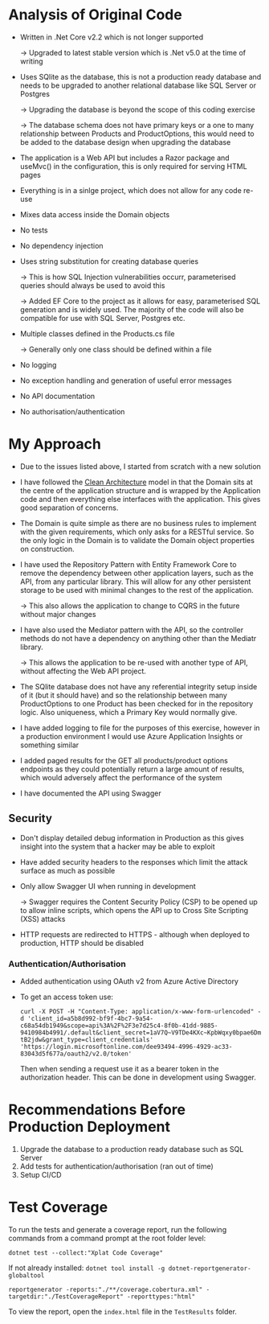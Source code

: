 # Analysis of Original Code
- Written in .Net Core v2.2 which is not longer supported 

  -> Upgraded to latest stable version which is .Net v5.0 at the time of writing

- Uses SQlite as the database, this is not a production ready database and  needs to be upgraded to another relational database like SQL Server or Postgres

  -> Upgrading the database is beyond the scope of this coding exercise
  
  -> The database schema does not have primary keys or a one to many relationship between Products and ProductOptions, this would need to be added to the database design when upgrading the database

- The application is a Web API but includes a Razor package and useMvc() in the configuration, this is only required for serving HTML pages

- Everything is in a sinlge project, which does not allow for any code re-use 

- Mixes data access inside the Domain objects

- No tests

- No dependency injection

- Uses string substitution for creating database queries

  -> This is how SQL Injection vulnerabilities occurr, parameterised queries should always be used to avoid this

  -> Added EF Core to the project as it allows for easy, parameterised SQL generation and is widely used. The majority of the code will also be compatible for use with SQL Server, Postgres etc.

- Multiple classes defined in the Products.cs file

  -> Generally only one class should be defined within a file

- No logging

- No exception handling and generation of useful error messages

- No API documentation

- No authorisation/authentication

# My Approach
- Due to the issues listed above, I started from scratch with a new solution

- I have followed the [Clean Architecture](https://www.ssw.com.au/rules/rules-to-better-clean-architecture) model in that the Domain sits at the centre of the application structure and is wrapped by the Application code and then everything else interfaces with the application. This gives good
separation of concerns.

- The Domain is quite simple as there are no business rules to implement with the given requirements, which only asks for a RESTful service. So the only logic in the Domain is to validate the Domain object properties on construction. 

- I have used the Repository Pattern with Entity Framework Core to remove the dependency between other application layers, such as the API, from any particular library. This will allow for any other persistent storage to be used with minimal changes to the rest of the application.

  -> This also allows the application to change to CQRS in the future without major changes

- I have also used the Mediator pattern with the API, so the controller methods do not have a dependency on anything other than the Mediatr library. 

  -> This allows the application to be re-used with another type of API, without affecting the Web API project.

- The SQlite database does not have any referential integrity setup inside of it (but it should have) and so the relationship
between many ProductOptions to one Product has been checked for in the repository logic. Also uniqueness, which a Primary Key
would normally give.

- I have added logging to file for the purposes of this exercise, however in a production environment I would use Azure Application Insights or something similar

- I added paged results for the GET all products/product options endpoints as they could potentially return a large amount of results, which would adversely affect the performance of the system

- I have documented the API using Swagger

## Security
- Don't display detailed debug information in Production as this gives insight into the system that a hacker may be able to exploit

- Have added security headers to the responses which limit the attack surface as much as possible

- Only allow Swagger UI when running in development

  -> Swagger requires the Content Security Policy (CSP) to be opened up to allow inline scripts, which opens the API up to Cross Site Scripting (XSS) attacks

- HTTP requests are redirected to HTTPS - although when deployed to production, HTTP should be disabled

### Authentication/Authorisation
- Added authentication using OAuth v2 from Azure Active Directory
- To get an access token use: 

  `curl -X POST -H "Content-Type: application/x-www-form-urlencoded" -d 'client_id=a5b8d992-bf9f-4bc7-9a54-c68a54db1949&scope=api%3A%2F%2F3e7d25c4-8f0b-41dd-9885-9410984b4991/.default&client_secret=1aV7Q~V9TDe4KXc~KpbWqxy0bpae6DmtB2jdw&grant_type=client_credentials' 'https://login.microsoftonline.com/dee93494-4996-4929-ac33-83043d5f677a/oauth2/v2.0/token'`

  Then when sending a request use it as a bearer token in the authorization header. This can be done in development using Swagger.

# Recommendations Before Production Deployment
1. Upgrade the database to a production ready database such as SQL Server
1. Add tests for authentication/authorisation (ran out of time)
1. Setup CI/CD 

# Test Coverage
To run the tests and generate a coverage report, run the following commands from a command prompt at the root folder level:

`dotnet test --collect:"Xplat Code Coverage"`

If not already installed: `dotnet tool install -g dotnet-reportgenerator-globaltool`

`reportgenerator -reports:"./**/coverage.cobertura.xml" -targetdir:"./TestCoverageReport" -reporttypes:"html"`

To view the report, open the `index.html` file in the `TestResults` folder.